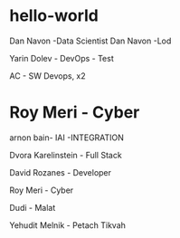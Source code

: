 # hello-world


Dan Navon -Data Scientist
Dan Navon -Lod

Yarin Dolev - DevOps - Test

AC - SW Devops, x2

Roy Meri - Cyber
=======

arnon bain- IAI -INTEGRATION


Dvora Karelinstein - Full Stack

David Rozanes - Developer

Roy Meri - Cyber

Dudi - Malat


Yehudit Melnik - Petach Tikvah

